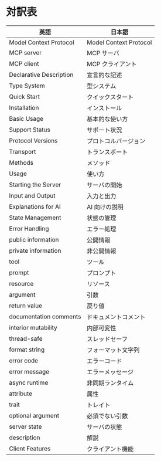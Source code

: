 # 対訳表

| 英語                    | 日本語                 |
| ----------------------- | ---------------------- |
| Model Context Protocol  | Model Context Protocol |
| MCP server              | MCP サーバ             |
| MCP client              | MCP クライアント       |
| Declarative Description | 宣言的な記述           |
| Type System             | 型システム             |
| Quick Start             | クイックスタート       |
| Installation            | インストール           |
| Basic Usage             | 基本的な使い方         |
| Support Status          | サポート状況           |
| Protocol Versions       | プロトコルバージョン   |
| Transport               | トランスポート         |
| Methods                 | メソッド               |
| Usage                   | 使い方                 |
| Starting the Server     | サーバの開始           |
| Input and Output        | 入力と出力             |
| Explanations for AI     | AI 向けの説明          |
| State Management        | 状態の管理             |
| Error Handling          | エラー処理             |
| public information      | 公開情報               |
| private information     | 非公開情報             |
| tool                    | ツール                 |
| prompt                  | プロンプト             |
| resource                | リソース               |
| argument                | 引数                   |
| return value            | 戻り値                 |
| documentation comments  | ドキュメントコメント   |
| interior mutability     | 内部可変性             |
| thread-safe             | スレッドセーフ         |
| format string           | フォーマット文字列     |
| error code              | エラーコード           |
| error message           | エラーメッセージ       |
| async runtime           | 非同期ランタイム       |
| attribute               | 属性                   |
| trait                   | トレイト               |
| optional argument       | 必須でない引数         |
| server state            | サーバの状態           |
| description             | 解説                   |
| Client Features         | クライアント機能       |
